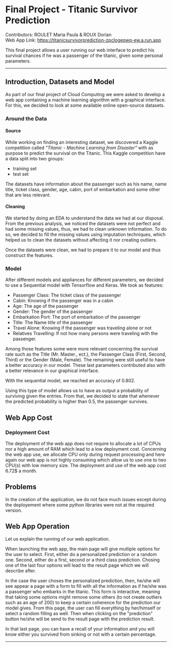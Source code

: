 # Final Project - Titanic Survivor Prediction

Contributors: ROULET Maria Paula & ROUX Dorian  
Web App Link: https://titanicsurvivorprediction-zpclogepwq-ew.a.run.app

This final project allows a user running our web interface to predict his survival chances if he was a passenger of the titanic, given some personal parameters.

---

## Introduction, Datasets and Model

As part of our final project of Cloud Computing we were asked to develop a web app containing a machine learning algorithm with a graphical interface. For this, we decided to look at some available online open-source datasets. 

### Around the Data

#### Source

While working on finding an interesting dataset, we discovered a Kaggle competition called _"Titanic - Machine Learning from Disaster"_ with as purpose to predict the survival on the Titanic. This Kaggle competition have a data split into two groups:
- training set
- test set  

The datasets have information about the passenger such as his name, name title, ticket class, gender, age, cabin, port of embarkation and some other that are less relevant.

#### Cleaning

We started by doing an EDA to understand the data we had at our disposal. From the previous analysis, we noticed the datasets were not perfect and had some missing values, thus, we had to clean unknown information. To do so, we decided to fill the missing values using imputation techniques, which helped us to clean the datasets without affecting it nor creating outliers.

Once the datasets were clean, we had to prepare it to our model and thus construct the features. 

### Model 

After different models and appliances for different parameters, we decided to use a Sequential model with Tensorflow and Keras.
We took as features:
- Passenger Class: The ticket class of the passenger
- Cabin: Knowing if the passenger was in a cabin 
- Age: The age of the passenger
- Gender: The gender of the passenger
- Embarkation Port: The port of embarkation of the passenger
- Title: The Name title of the passenger
- Travel Alone: Knowing if the passenger was traveling alone or not
- Relatives Travelling: If not how many persons were traveling with the passenger.

Among those features some were more relevant concerning the survival rate such as the Title (Mr. Master., ect.), the Passenger Class (First, Second, Third) or the Gender (Male, Female). The remaining were still useful to have a better accuracy in our model. These last parameters contributed also with a better relevance in our graphical interface.

With the sequential model, we reached an accuracy of 0.802.

Using this type of model allows us to have as output a probability of surviving given the entries. From that, we decided to state that whenever the predicted probability is higher than 0.5, the passenger survives.

## Web App Cost

### Deployment Cost

The deployment of the web app does not require to allocate a lot of CPUs nor a high amount of RAM which lead to a low deployment cost. Concerning the web app use, we allocate CPU only during request processing and here again our web app is not highly consuming which allow us to use one to two CPU(s) with low memory size. The deployment and use of the web app cost 6.72$ a month.

## Problems

In the creation of the application, we do not face much issues except during the deployement where some python libraries were not at the required version.

## Web App Operation

Let us explain the running of our web application. 

When launching the web app, the main page will give mutliple options for the user to select. First, either do a personalized prediction or a random one. Second, either do a first, second or a third class prediction. Chosing one of the last four options will lead to the result page which we will describe after.

In the case the user choses the personalized prediction, then, he/she will see appear a page with a form to fill with all the information as if he/she was a passenger who embarks in the titanic. This form is interactive, meaning that taking some options might remove some others (to not create outliers such as an age of 200) to keep a certain coherence for the prediction our model gives. From this page, the user can fill everything by her/himself or select a random filling as well. Then when clicking on the "prediction" button he/she will be send to the result page with the prediction result.

In that last page, you can have a recall of your information and you will know either you survived from sinking or not with a certain percentage.

---

